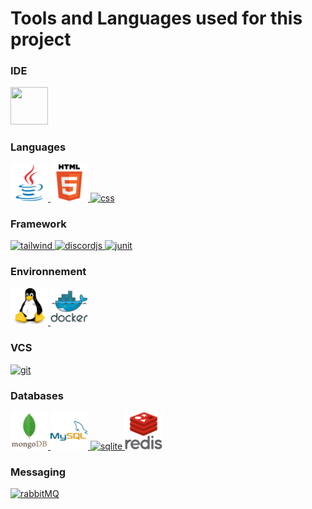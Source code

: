 <h1 align="left">Tools and Languages used for this project</h1>
<p align="left">

<h3>IDE</h3>

  <a href="https://www.jetbrains.com/idea/" target="_blank" rel="noreferrer">
    <img src="https://upload.wikimedia.org/wikipedia/commons/9/9c/IntelliJ_IDEA_Icon.svg"  width="60" height="60" />
  </a>

<h3>Languages</h3>
  <a href="https://www.java.com" target="_blank" rel="noreferrer"> 
      <img src="https://raw.githubusercontent.com/devicons/devicon/master/icons/java/java-original.svg" alt="java" width="60" height="60" /> 
    </a>
    <a href="https://www.w3.org/html/" target="_blank" rel="noreferrer"> 
      <img src="https://raw.githubusercontent.com/devicons/devicon/master/icons/html5/html5-original-wordmark.svg" alt="html5" width="60" height="60" /> 
    </a>
    <a href="https://developer.mozilla.org/en-US/docs/Web/CSS" target="_blank" rel="noreferrer"> 
      <img src="https://cdn.jsdelivr.net/gh/devicons/devicon/icons/css3/css3-original-wordmark.svg" alt="css" width="60" height="60" /> 
    </a>
    
  <h3>Framework</h3>

  <a href="https://tailwindcss.com/" target="_blank" rel="noreferrer">
      <img src="https://www.vectorlogo.zone/logos/tailwindcss/tailwindcss-icon.svg" alt="tailwind" width="60" height="60"/>
    </a>

   <a href="https://discordjs" target="_blank" rel="noreferrer">
     <img src="https://cdn.jsdelivr.net/gh/devicons/devicon/icons/discordjs/discordjs-plain.svg" alt="discordjs" width="70" height="70" />
    </a>
    
  <a href="https://junit.org/junit5/" target="_blank" rel="noreferrer">
     <img src="https://asset.brandfetch.io/idD7RfhCFS/id3KSPzOxb.png" alt="junit" width="60" height="60" />
    </a>

  <h3>Environnement</h3>

   <a href="https://www.linux.org/" target="_blank" rel="noreferrer"> 
      <img src="https://raw.githubusercontent.com/devicons/devicon/master/icons/linux/linux-original.svg" alt="linux" width="60" height="60" />
    </a>
    <a href="https://www.docker.com/" target="_blank" rel="noreferrer">
        <img src="https://raw.githubusercontent.com/devicons/devicon/master/icons/docker/docker-original-wordmark.svg" alt="docker" width="60" height="60" />
    </a>

  <h3>VCS</h3>
  
  <a href="https://git-scm.com/" target="_blank" rel="noreferrer"> 
      <img src="https://www.vectorlogo.zone/logos/git-scm/git-scm-icon.svg" alt="git" width="60" height="60" /> 
    </a>

  <h3>Databases</h3>

   <a href="https://www.mongodb.com/" target="_blank" rel="noreferrer">
      <img src="https://raw.githubusercontent.com/devicons/devicon/master/icons/mongodb/mongodb-original-wordmark.svg" alt="mongodb" width="60" height="60" />
    </a>
    <a href="https://www.mysql.com/" target="_blank" rel="noreferrer">
      <img src="https://raw.githubusercontent.com/devicons/devicon/master/icons/mysql/mysql-original-wordmark.svg" alt="mysql" width="60" height="60" />
    </a>
    <a href="https://www.sqlite.org/" target="_blank" rel="noreferrer">
      <img src="https://www.vectorlogo.zone/logos/sqlite/sqlite-icon.svg" alt="sqlite" width="60" height="60" />
    </a>
    <a href="https://redis.io" target="_blank" rel="noreferrer">
      <img src="https://raw.githubusercontent.com/devicons/devicon/master/icons/redis/redis-original-wordmark.svg" alt="redis" width="60" height="60" />
    </a>

  <h3>Messaging</h3>
    <a href="https://www.rabbitmq.com/" target="_blank" rel="noreferrer">
      <img src="https://www.vectorlogo.zone/logos/rabbitmq/rabbitmq-icon.svg" alt="rabbitMQ" width="60" height="60" />
    </a>

</p>
